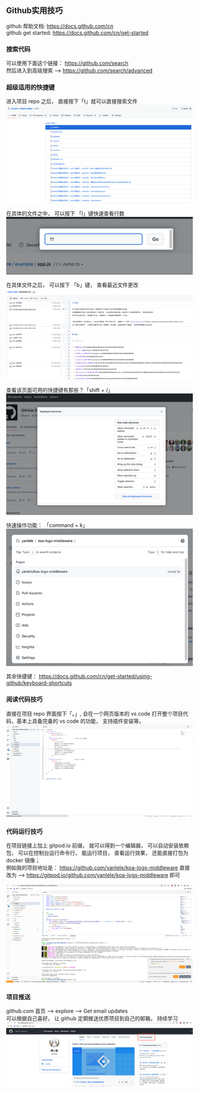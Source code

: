 ## Github实用技巧

github 帮助文档:  https://docs.github.com/cn                     
github get started:  https://docs.github.com/cn/get-started

### 搜索代码
可以使用下面这个链接： https://github.com/search                       
然后进入到高级搜索 --> https://github.com/search/advanced


### 超级适用的快捷键
进入项目 repo 之后， 直接按下「t」就可以直接搜索文件                          
![img_1.png](img_1.png)

在具体的文件之中， 可以按下 「l」键快速查看行数                               
![img_2.png](img_2.png)

在具体文件之后， 可以按下 「b」键， 查看最近文件更改                            
![img.png](img.png)


查看该页面可用的快捷键有那些？「shift + /」                              
![img_3.png](img_3.png)


快速操作功能： 「command + k」                                   
![img_4.png](img_4.png)


其余快捷键： https://docs.github.com/cn/get-started/using-github/keyboard-shortcuts

### 阅读代码技巧
直接在项目 repo 界面按下「。」, 会在一个网页版本的 vs code 打开整个项目代码，基本上具备完备的 vs code 的功能， 支持插件安装等。                                       
![img_5.png](img_5.png)


### 代码运行技巧
在项目链接上加上 gitpod.io 前缀， 就可以得到一个编辑器， 可以自动安装依赖包， 
可以在控制台运行命令行， 能运行项目， 查看运行效果， 还能直接打包为 docker 镜像；                                                
例如我的项目地址是： https://github.com/yanlele/koa-logs-middleware 直接改为 -->
https://gitpod.io/github.com/yanlele/koa-logs-middleware 即可

![img_6.png](img_6.png)



### 项目推送
github.com 首页 --> explore --> Get email updates                         
可以根据自己喜好， 让 github 定期推送优质项目到自己的邮箱， 持续学习
![img_8.png](img_8.png)



